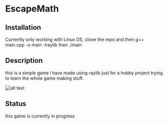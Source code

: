 # EscapeMath 

## Installation
Currently only working with Linux OS, clone the repo and then g++ main.cpp -o main -lraylib then ./main

## Description 
this is a simple game i have made using raylib just for a hobby project trying to learn the whole game making stuff.


![alt text](https://github.com/faom002/EscapeMath/blob/main/EscapeMath/EscapeMath.png)

## Status
this game is currently in progress
